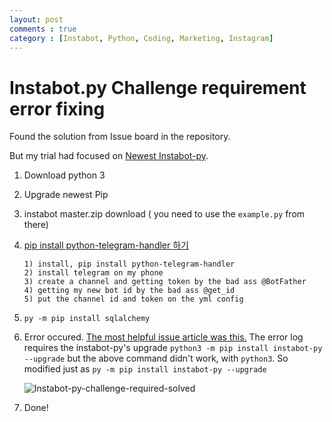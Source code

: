 ```yaml
---
layout: post
comments : true
category : [Instabot, Python, Coding, Marketing, Instagram]
---
```

# Instabot.py Challenge requirement error fixing
Found the solution from Issue board in the repository.

But my trial had focused on [Newest Instabot-py](https://github.com/instabot-py/instabot.py/pull/1788).

1. Download python 3 
2. Upgrade newest Pip
3. instabot master.zip download ( you need to use the `example.py` from there)
4. [pip install python-telegram-handler 하기 ](https://github.com/instabot-py/instabot.py/issues/2133)

    ```
    1) install, pip install python-telegram-handler
    2) install telegram on my phone
    3) create a channel and getting token by the bad ass @BotFather
    4) getting my new bot id by the bad ass @get_id
    5) put the channel id and token on the yml config
    ```

5. `py -m pip install sqlalchemy`

6. Error occured. [The most helpful issue article was this.](https://github.com/instabot-py/instabot.py/issues/2333) The error log requires the instabot-py's upgrade
`python3 -m pip install instabot-py --upgrade`
 but the above command didn't work, with `python3`.
 So modified just as `py -m pip install instabot-py --upgrade`


    ![Instabot-py-challenge-required-solved](https://user-images.githubusercontent.com/35059428/62818143-834dea00-bb75-11e9-8c69-f37da86c3a04.png)

7. Done!
